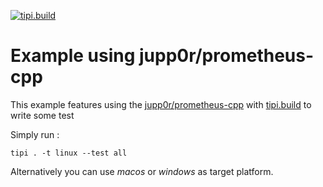 [![tipi.build](https://github.com/tipi-deps/example-prometheus-cpp/workflows/build/badge.svg)](https://github.com/tipi-deps/example-prometheus-cpp/actions/workflows/ci.yml)

# Example using jupp0r/prometheus-cpp

This example features using the [jupp0r/prometheus-cpp](https://github.com/jupp0r/prometheus-cpp) with [tipi.build](https://tipi.build) to write some test 

Simply run : 

```
tipi . -t linux --test all
```
Alternatively you can use *macos* or *windows* as target platform.

